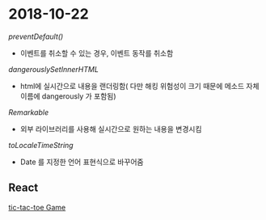 # 2018-10-22

*preventDefault()*
- 이벤트를 취소할 수 있는 경우, 이벤트 동작를 취소함

*dangerouslySetInnerHTML*
- html에 실시간으로 내용을 랜더링함( 다만 해킹 위험성이 크기 때문에 메소드 자체 이름에 dangerously 가 포함됨)

*Remarkable*
- 외부 라이브러리를 사용해 실시간으로 원하는 내용을 변경시킴

*toLocaleTimeString*
- Date 를 지정한 언어 표현식으로 바꾸어줌


## React
 [tic-tac-toe Game](https://reactjs.org/tutorial/tutorial.html)
